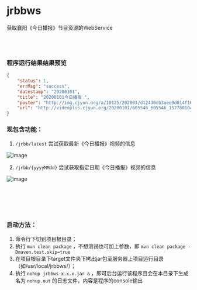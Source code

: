 # jrbbws
获取襄阳《今日播报》节目资源的WebService
<br><br><br><br>

### 程序运行结果结果预览

```json
{
    "status": 1,
    "errMsg": "success",
    "datestamp": "20200101",
    "title": "20200101今日播报 ",
    "poster": "http://img.cjyun.org/a/10125/202001/d12430cb3aee9d014f16491380385f2f.png",
    "url": "http://videoplus.cjyun.org/20200101/605546_605546_1577881046_transv.mp4"
}
```

### 现包含功能：

1. `/jrbb/latest` 尝试获取最新《今日播报》视频的信息

![image](https://user-images.githubusercontent.com/16408325/80950334-38bd7d80-8e28-11ea-8e49-5c5c4f9fbe25.png)

2. `/jrbb/{yyyyMMdd}` 尝试获取指定日期《今日播报》视频的信息

![image](https://user-images.githubusercontent.com/16408325/80950260-188dbe80-8e28-11ea-878d-da35d6fd909e.png)

<br><br><br><br>

### 启动方法：

1. 命令行下切到项目根目录；
2. 执行 `mvn clean package` ，不想测试也可加上参数，即 `mvn clean package -Dmaven.test.skip=true`
3. 在项目根目录下target文件夹下拷出jar包至服务器上项目运行目录（如/usr/local/jrbbws/）；
4. 执行 `nohup jrbbws-x.x.x.jar &` ，即可后台运行该程序且会在本目录下生成名为 `nohup.out` 的日志文件，内容是程序的console输出
